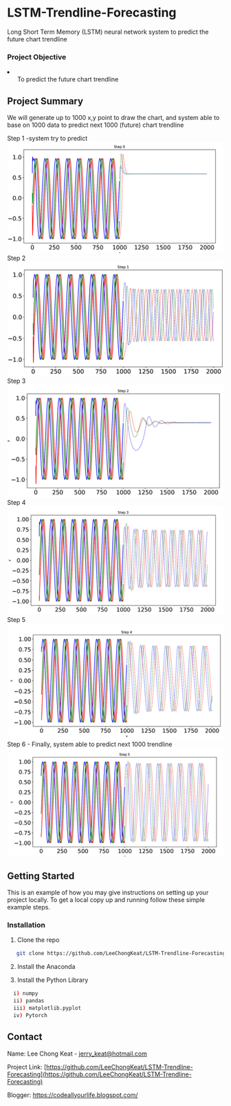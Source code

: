 # LSTM-Trendline-Forecasting
Long Short Term Memory (LSTM) neural network system to predict the future chart trendline

<h3>Project Objective</h3>
<li>
	<ul>To predict the future chart trendline</ul>
</li>

## Project Summary
We will generate up to 1000 x,y point to draw the chart, and system able to base on 1000 data to predict next 1000 (future) chart trendline

Step 1 -system try to predict
<br/>
<img alt="MalaysiaCoviddataPlot" src="https://raw.githubusercontent.com/LeeChongKeat/LSTM-Trendline-Forecasting/main/Img/1.PNG" />
<br/>
Step 2
<br/>
<img alt="MalaysiaCoviddataPlot" src="https://raw.githubusercontent.com/LeeChongKeat/LSTM-Trendline-Forecasting/main/Img/2.PNG" />
<br/>
Step 3
<br/>
<img alt="MalaysiaCoviddataPlot" src="https://raw.githubusercontent.com/LeeChongKeat/LSTM-Trendline-Forecasting/main/Img/3.PNG" />
<br/>
Step 4
<br/>
<img alt="MalaysiaCoviddataPlot" src="https://raw.githubusercontent.com/LeeChongKeat/LSTM-Trendline-Forecasting/main/Img/4.PNG" />
<br/>
Step 5
<br/>
<img alt="MalaysiaCoviddataPlot" src="https://raw.githubusercontent.com/LeeChongKeat/LSTM-Trendline-Forecasting/main/Img/5.PNG" />
<br/>
Step 6 - Finally, system able to predict next 1000 trendline
<br/>
<img alt="MalaysiaCoviddataPlot" src="https://raw.githubusercontent.com/LeeChongKeat/LSTM-Trendline-Forecasting/main/Img/6.PNG" />


## Getting Started
This is an example of how you may give instructions on setting up your project locally. To get a local copy up and running follow these simple example steps.


### Installation
1. Clone the repo
```sh
   git clone https://github.com/LeeChongKeat/LSTM-Trendline-Forecasting
 ```
2. Install the Anaconda

3. Install the Python Library
 ```sh
   i) numpy
   ii) pandas
   iii) matplotlib.pyplot
   iv) Pytorch
   ```

## Contact
Name: Lee Chong Keat - jerry_keat@hotmail.com

Project Link: [https://github.com/LeeChongKeat/LSTM-Trendline-Forecasting](https://github.com/LeeChongKeat/LSTM-Trendline-Forecasting)

Blogger: https://codeallyourlife.blogspot.com/
